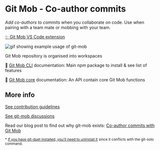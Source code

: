 # Git Mob - Co-author commits

_Add co-authors to commits_ when you collaborate on code. Use when pairing with a team mate or mobbing with your team.

[✨ Git Mob VS Code extension](https://github.com/rkotze/git-mob-vs-code)

![gif showing example usage of git-mob](https://user-images.githubusercontent.com/497458/38682926-2e0cc99c-3e64-11e8-9f71-6336e111005b.gif)

Git Mob repository is organised into workspaces

🌟 [Git Mob CLI](packages/git-mob) documentation: Main npm package to install & see list of features

🌟 [Git Mob core](packages/git-mob-core) documentation: An API contain core Git Mob functions

## More info

[See contribution guidelines](CONTRIBUTING.md)

[See git-mob discussions](https://github.com/rkotze/git-mob/discussions)

Read our blog post to find out why git-mob exists: [Co-author commits with Git Mob](http://tech.findmypast.com/co-author-commits-with-git-mob)

<sup>\* [If you have git-duet installed, you'll need to uninstall it](https://github.com/rkotze/git-mob/issues/2) since it conflicts with the git-solo command.</sup>
